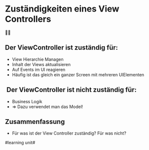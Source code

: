 # Zuständigkeiten eines View Controllers
👨‍✈️

## Der ViewController ist zuständig für:
- View Hierarchie Managen
- Inhalt der Views aktualisieren
- Auf Events im UI reagieren
- Häufig ist das gleich ein ganzer Screen mit mehreren UIElementen

##  Der ViewController ist nicht zuständig für:
- Business Logik
- =\> Dazu verwendet man das Model!

## Zusammenfassung
- Für was ist der View Controller zuständig? Für was nicht?

#learning unit#